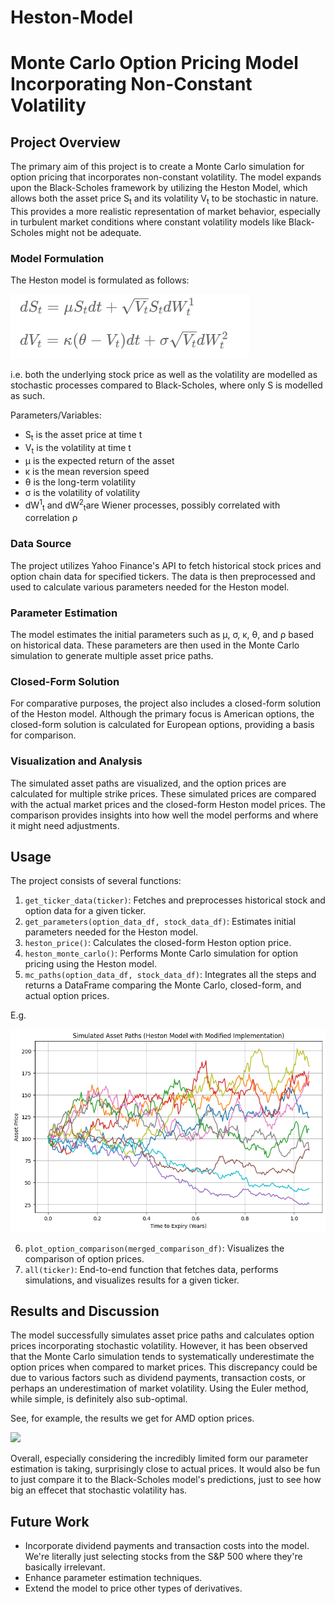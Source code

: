 # Heston-Model
# Monte Carlo Option Pricing Model Incorporating Non-Constant Volatility

## Project Overview

The primary aim of this project is to create a Monte Carlo simulation for option pricing that incorporates non-constant volatility. The model expands upon the Black-Scholes framework by utilizing the Heston Model, which allows both the asset price S<sub>t</sub> and its volatility V<sub>t</sub> to be stochastic in nature. This provides a more realistic representation of market behavior, especially in turbulent market conditions where constant volatility models like Black-Scholes might not be adequate.

### Model Formulation

The Heston model is formulated as follows:

<img src="\images\heston.png">

i.e. both the underlying stock price as well as the volatility are modelled as stochastic processes compared to Black-Scholes, where only S is modelled as such.

Parameters/Variables:
- S<sub>t</sub> is the asset price at time t
- V<sub>t</sub> is the volatility at time t
- &mu; is the expected return of the asset
-  κ is the mean reversion speed
- &theta; is the long-term volatility
- &sigma; is the volatility of volatility
- dW<sup>1</sup><sub>t</sub> and dW<sup>2</sup><sub>t</sub>are Wiener processes, possibly correlated with correlation &rho;

### Data Source

The project utilizes Yahoo Finance's API to fetch historical stock prices and option chain data for specified tickers. The data is then preprocessed and used to calculate various parameters needed for the Heston model.

### Parameter Estimation

The model estimates the initial parameters such as μ, σ, κ, θ, and ρ based on historical data. These parameters are then used in the Monte Carlo simulation to generate multiple asset price paths.

### Closed-Form Solution

For comparative purposes, the project also includes a closed-form solution of the Heston model. Although the primary focus is American options, the closed-form solution is calculated for European options, providing a basis for comparison.

### Visualization and Analysis

The simulated asset paths are visualized, and the option prices are calculated for multiple strike prices. These simulated prices are compared with the actual market prices and the closed-form Heston model prices. The comparison provides insights into how well the model performs and where it might need adjustments.

## Usage

The project consists of several functions:

1. `get_ticker_data(ticker)`: Fetches and preprocesses historical stock and option data for a given ticker.
2. `get_parameters(option_data_df, stock_data_df)`: Estimates initial parameters needed for the Heston model.
3. `heston_price()`: Calculates the closed-form Heston option price.
4. `heston_monte_carlo()`: Performs Monte Carlo simulation for option pricing using the Heston model.
5. `mc_paths(option_data_df, stock_data_df)`: Integrates all the steps and returns a DataFrame comparing the Monte Carlo, closed-form, and actual option prices.

E.g. 

<img src="\images\paths.png">

6. `plot_option_comparison(merged_comparison_df)`: Visualizes the comparison of option prices.
7. `all(ticker)`: End-to-end function that fetches data, performs simulations, and visualizes results for a given ticker.

## Results and Discussion

The model successfully simulates asset price paths and calculates option prices incorporating stochastic volatility. However, it has been observed that the Monte Carlo simulation tends to systematically underestimate the option prices when compared to market prices. This discrepancy could be due to various factors such as dividend payments, transaction costs, or perhaps an underestimation of market volatility. Using the Euler method, while simple, is definitely also sub-optimal.

See, for example, the results we get for AMD option prices.

<img src="\images\AMD">

Overall, especially considering the incredibly limited form our parameter estimation is taking, surprisingly close to actual prices. It would also be fun to just compare it to the Black-Scholes model's predictions, just to see how big an effecet that stochastic volatility has.

## Future Work

- Incorporate dividend payments and transaction costs into the model. We're literally just selecting stocks from the S&P 500 where they're basically irrelevant.
- Enhance parameter estimation techniques.
- Extend the model to price other types of derivatives.
